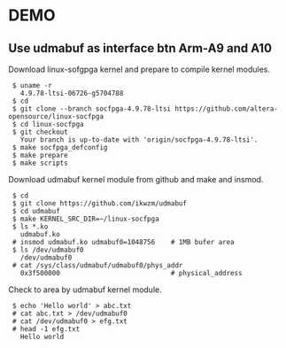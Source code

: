# DEMO
## Use udmabuf as interface btn Arm-A9 and A10
Download linux-sofgpga kernel and prepare to compile kernel modules.  
```
 $ uname -r
   4.9.78-ltsi-06726-g5704788
 $ cd
 $ git clone --branch socfpga-4.9.78-ltsi https://github.com/altera-opensource/linux-socfpga
 $ cd linux-socfpga
 $ git checkout
   Your branch is up-to-date with 'origin/socfpga-4.9.78-ltsi'.
 $ make socfpga_defconfig
 $ make prepare
 $ make scripts
```

Download udmabuf kernel module from github and make and insmod.  
```
 $ cd
 $ git clone https://github.com/ikwzm/udmabuf
 $ cd udmabuf
 $ make KERNEL_SRC_DIR=~/linux-socfpga
 $ ls *.ko
   udmabuf.ko
 # insmod udmabuf.ko udmabuf0=1048756    # 1MB bufer area
 $ ls /dev/udmabuf0
   /dev/udmabuf0
 # cat /sys/class/udmabuf/udmabuf0/phys_addr 
   0x3f500000                            # physical_address
```

Check to area by udmabuf kernel module.  
```
 $ echo 'Hello world' > abc.txt
 # cat abc.txt > /dev/udmabuf0
 # cat /dev/udmabuf0 > efg.txt
 # head -1 efg.txt
   Hello world
```
